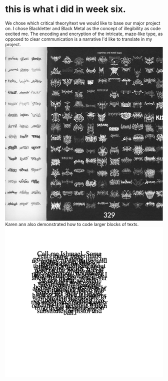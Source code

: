 # this is what i did in week six.

We chose which critical theory/text we would like to base our major project on. I chose Blackletter and Black Metal as the concept of illegibility as code excited me. The encoding and encryption of the intricate, maze-like type, as opposed to clear communication is a narrative I'd like to translate in my project.
![](blackletter.png)
Karen ann also demonstrated how to code larger blocks of texts.
![](text.png)
